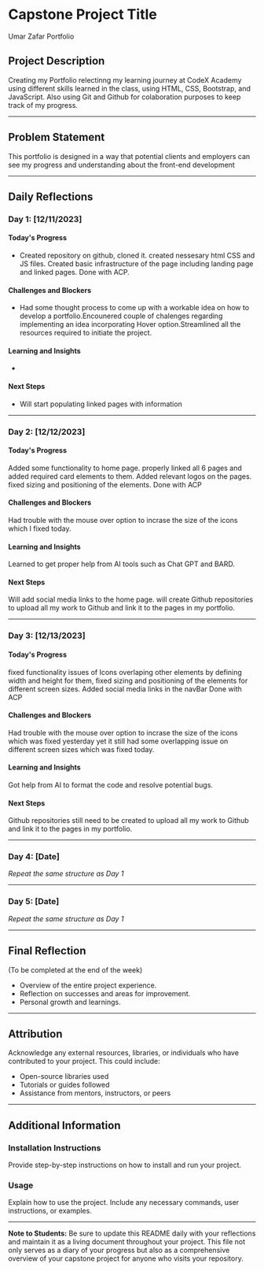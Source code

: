 
# Capstone Project Title
Umar Zafar Portfolio
## Project Description

Creating my Portfolio relectinng my learning journey at CodeX Academy using different skills learned in the class, using HTML, CSS, Bootstrap, and JavaScript. Also using Git and Github for colaboration purposes to keep track of my progress.

---

## Problem Statement

This portfolio is designed in a way that potential clients and employers can see my progress and understanding about the front-end development

---

## Daily Reflections

### Day 1: [12/11/2023]

#### Today's Progress
- Created repository on github, cloned it. created nessesary html CSS and JS files. Created basic infrastructure of the page including landing page and linked pages.
Done with ACP.

#### Challenges and Blockers
- Had some thought process to come up with a workable idea on how to develop a portfolio.Encounered couple of chalenges regarding implementing an idea incorporating Hover option.Streamlined all the resources required to initiate the project.

#### Learning and Insights
- 
#### Next Steps
- Will start populating linked pages with information



---

### Day 2: [12/12/2023]

#### Today's Progress
Added some functionality to home page. properly linked all 6 pages and added required  card elements to them. Added relevant logos on the pages. fixed sizing and  positioning of the elements.
Done with ACP
#### Challenges and Blockers

Had trouble with the mouse over option to incrase the size of the icons which I fixed today.

#### Learning and Insights
Learned to get proper help from AI tools such as Chat GPT and BARD.

#### Next Steps
Will add social media links to the home page. will create Github repositories to upload all my work to Github and link it to the pages in my portfolio.


---

### Day 3: [12/13/2023]
#### Today's Progress
fixed functionality issues of Icons overlaping other elements by defining width and height for them, fixed sizing and positioning of the elements for different screen sizes.
Added social media links in the navBar
Done with ACP
#### Challenges and Blockers

Had trouble with the mouse over option to incrase the size of the icons which was fixed yesterday yet it still had some overlapping issue on different screen sizes which was fixed today.

#### Learning and Insights
Got help from AI to format the code and resolve potential bugs. 

#### Next Steps
Github repositories still need to be created to upload all my work to Github and link it to the pages in my portfolio.

---

### Day 4: [Date]
*Repeat the same structure as Day 1*

---

### Day 5: [Date]
*Repeat the same structure as Day 1*

---

## Final Reflection
(To be completed at the end of the week)
- Overview of the entire project experience.
- Reflection on successes and areas for improvement.
- Personal growth and learnings.

---

## Attribution
Acknowledge any external resources, libraries, or individuals who have contributed to your project. This could include:
- Open-source libraries used
- Tutorials or guides followed
- Assistance from mentors, instructors, or peers

---

## Additional Information

### Installation Instructions
Provide step-by-step instructions on how to install and run your project.

### Usage
Explain how to use the project. Include any necessary commands, user instructions, or examples.


---

**Note to Students:** Be sure to update this README daily with your reflections and maintain it as a living document throughout your project. This file not only serves as a diary of your progress but also as a comprehensive overview of your capstone project for anyone who visits your repository.
